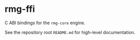# rmg-ffi

C ABI bindings for the `rmg-core` engine.

See the repository root `README.md` for high-level documentation.

